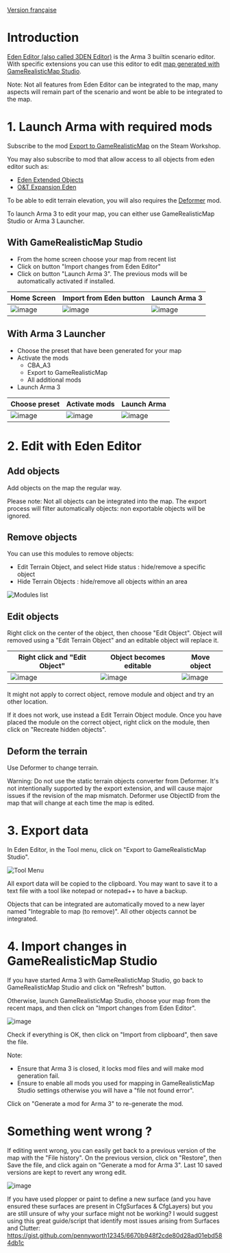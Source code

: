 [Version française](Edit-With-Eden-Editor-FR)

# Introduction

[Eden Editor (also called 3DEN Editor)](https://community.bistudio.com/wiki/Category:Eden_Editor) is the Arma 3 builtin scenario editor. With specific extensions you can use this editor to edit [map generated with GameRealisticMap Studio](Create-a-map-for-Arma-3).

Note: Not all features from Eden Editor can be integrated to the map, many aspects will remain part of the scenario and wont be able to be integrated to the map.

# 1. Launch Arma with required mods

Subscribe to the mod [Export to GameRealisticMap](https://steamcommunity.com/sharedfiles/filedetails/?id=3016661145) on the Steam Workshop.

You may also subscribe to mod that allow access to all objects from eden editor such as:
- [Eden Extended Objects](https://steamcommunity.com/sharedfiles/filedetails/?id=882231372)
- [O&T Expansion Eden](https://steamcommunity.com/sharedfiles/filedetails/?id=1923321700)

To be able to edit terrain elevation, you will also requires the [Deformer](https://steamcommunity.com/sharedfiles/filedetails/?id=2822758266) mod.

To launch Arma 3 to edit your map, you can either use GameRealisticMap Studio or Arma 3 Launcher.

## With GameRealisticMap Studio
- From the home screen choose your map from recent list
- Click on button "Import changes from Eden Editor"
- Click on button "Launch Arma 3". The previous mods will be automatically activated if installed.

| Home Screen | Import from Eden button | Launch Arma 3 |
|----------|----------|----------|
| ![image](https://github.com/jetelain/ArmaRealMap/assets/33651126/a7363c45-d7af-401f-965f-fa233d5a63cd) | ![image](https://github.com/jetelain/ArmaRealMap/assets/33651126/bd4d09b7-7c6f-4659-81bf-4c8fce87a797) | ![image](https://github.com/jetelain/ArmaRealMap/assets/33651126/bb91d459-45bf-4551-8545-e5ed5849bfbb) |

##  With Arma 3 Launcher
- Choose the preset that have been generated for your map
- Activate the mods
  - CBA_A3
  - Export to GameRealisticMap
  - All additional mods 
- Launch Arma 3

| Choose preset | Activate mods | Launch Arma |
|---------------|-------------|-------------|
| ![image](https://github.com/jetelain/ArmaRealMap/assets/33651126/7ed0c63e-dd52-4448-be33-240d4ff60237) | ![image](https://github.com/jetelain/ArmaRealMap/assets/33651126/2cccf602-44ef-4be4-8f01-64264c936400) | ![image](https://github.com/jetelain/ArmaRealMap/assets/33651126/0e0a4fac-ea3f-453d-bd40-b3b9aaf2df3b) |

# 2. Edit with Eden Editor

## Add objects

Add objects on the map the regular way.

Please note: Not all objects can be integrated into the map. The export process will filter automatically objects: non exportable objects will be ignored. 

## Remove objects

You can use this modules to remove objects:
- Edit Terrain Object, and select Hide status : hide/remove a specific object
- Hide Terrain Objects : hide/remove all objects within an area

![Modules list](https://github.com/jetelain/ArmaRealMap/assets/33651126/6a7bd343-3803-4642-881b-5729d27f3c7b)

## Edit objects

Right click on the center of the object, then choose "Edit Object". Object will removed using a "Edit Terrain Object" and an editable object will replace it.

| Right click and "Edit Object" | Object becomes editable | Move object |
|------------------|-------------------------|---------------|
| ![image](https://github.com/jetelain/ArmaRealMap/assets/33651126/ce60a53a-f42b-4542-8023-53065e27f254) | ![image](https://github.com/jetelain/ArmaRealMap/assets/33651126/a5f3bda7-a787-4535-bc3c-ecdedd662a24) | ![image](https://github.com/jetelain/ArmaRealMap/assets/33651126/811d7e75-1683-4c6c-a8d7-1954da5a6f21) |

It might not apply to correct object, remove module and object and try an other location.

If it does not work, use instead a Edit Terrain Object module. Once you have placed the module on the correct object,  right click on the module, then click on "Recreate hidden objects".

## Deform the terrain

Use Deformer to change terrain.

Warning: Do not use the static terrain objects converter from Deformer. It's not intentionally supported by the export extension, and will cause major issues if the revision of the map mismatch. Deformer use ObjectID from the map that will change at each time the map is edited.

# 3. Export data

In Eden Editor, in the Tool menu, click on "Export to GameRealisticMap Studio".

![Tool Menu](https://github.com/jetelain/ArmaRealMap/assets/33651126/07bf49a9-a080-438f-9260-5f2ed780c736)

All export data will be copied to the clipboard. You may want to save it to a text file with a tool like notepad or notepad++ to have a backup.

Objects that can be integrated are automatically moved to a new layer named "Integrable to map (to remove)". All other objects cannot be integrated.

# 4. Import changes in GameRealisticMap Studio

If you have started Arma 3 with GameRealisticMap Studio, go back to GameRealisticMap Studio and click on "Refresh" button.

Otherwise, launch GameRealisticMap Studio, choose your map from the recent maps, and then click on "Import changes from Eden Editor".

![image](https://github.com/jetelain/ArmaRealMap/assets/33651126/1855670c-82f0-426d-b275-8531353a3353)

Check if everything is OK, then click on "Import from clipboard", then save the file.

Note:
- Ensure that Arma 3 is closed, it locks mod files and will make mod generation fail.
- Ensure to enable all mods you used for mapping in GameRealisticMap Studio settings otherwise you will have a "file not found error".

Click on "Generate a mod for Arma 3" to re-generate the mod.

# Something went wrong ?

If editing went wrong, you can easily get back to a previous version of the map with the "File history". On the previous version, click on "Restore", then Save the file, and click again on "Generate a mod for Arma 3". Last 10 saved versions are kept to revert any wrong edit.

![image](https://github.com/jetelain/ArmaRealMap/assets/33651126/15e65175-6d96-49a7-a056-769aadb87580)

If you have used plopper or paint to define a new surface (and you have ensured these surfaces are present in CfgSurfaces & CfgLayers) but you are still unsure of why your surface might not be working?
I would suggest using this great guide/script that identify most issues arising from Surfaces and Clutter: https://gist.github.com/pennyworth12345/6670b948f2cde80d28ad01ebd584db1c
